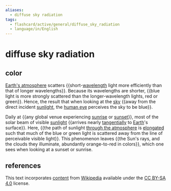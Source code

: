 ```yaml
---
aliases:
  - diffuse sky radiation
tags:
  - flashcard/active/general/diffuse_sky_radiation
  - language/in/English
---
```


# diffuse sky radiation

## color

[Earth's atmosphere](atmosphere%20of%20Earth.md) scatters {{short-[wavelength](wavelength.md) light more efficiently than that of longer wavelengths}}. Because its wavelengths are shorter, {{blue light is more strongly scattered than the longer-wavelength lights, red or green}}. Hence, the result that when looking at the [sky](sky.md) {{away from the direct incident [sunlight](sunlight.md), the [human eye](human%20eye.md) perceives the sky to be blue}}. <!--SR:!2025-04-05,190,310!2024-12-22,102,250!2024-10-01,66,310-->

Daily at {{any global venue experiencing [sunrise](sunrise.md) or [sunset](sunset.md)}}, most of the solar beam of visible [sunlight](sunlight.md) {{arrives nearly [tangentially](tangent%20lines%20to%20circles.md) to [Earth](Earth.md)'s surface}}. Here, {{the path of sunlight [through the atmosphere](air%20mass%20(astronomy).md) is [elongated](optical%20path%20length.md) such that much of the blue or green light is scattered away from the line of perceivable visible light}}. This phenomenon leaves {{the Sun's rays, and the clouds they illuminate, abundantly orange-to-red in colors}}, which one sees when looking at a sunset or sunrise. <!--SR:!2025-04-24,222,330!2025-02-19,160,310!2024-11-12,82,270!2024-10-03,63,270-->

## references

This text incorporates [content](https://en.wikipedia.org/wiki/diffuse_sky_radiation) from [Wikipedia](Wikipedia.md) available under the [CC BY-SA 4.0](https://creativecommons.org/licenses/by-sa/4.0/) license.

